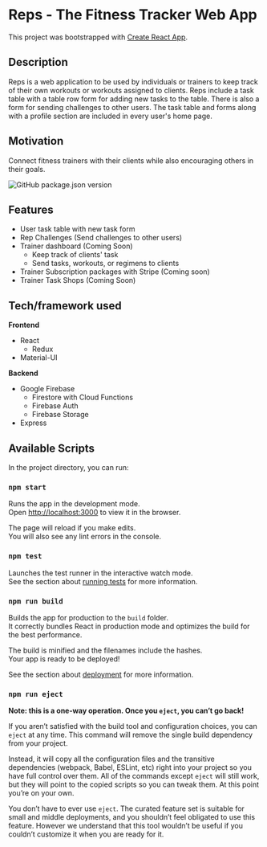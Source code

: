 # Reps - The Fitness Tracker Web App

This project was bootstrapped with [Create React App](https://github.com/facebook/create-react-app).

## Description

Reps is a web application to be used by individuals or trainers to keep track of their own workouts or workouts assigned to clients. Reps include a task table with a table row form for adding new tasks to the table. There is also a form for sending challenges to other users. The task table and forms along with a profile section are included in every user's home page.

## Motivation

Connect fitness trainers with their clients while also encouraging others in their goals.

<img alt="GitHub package.json version" src="https://img.shields.io/github/package-json/v/Devist8/reps">

## Features

- User task table with new task form
- Rep Challenges (Send challenges to other users)
- Trainer dashboard (Coming Soon)
  - Keep track of clients' task
  - Send tasks, workouts, or regimens to clients
- Trainer Subscription packages with Stripe (Coming soon)
- Trainer Task Shops (Coming Soon)

## Tech/framework used

**Frontend**

- React
  - Redux
- Material-UI

**Backend**

- Google Firebase
  - Firestore with Cloud Functions
  - Firebase Auth
  - Firebase Storage
- Express

## Available Scripts

In the project directory, you can run:

### `npm start`

Runs the app in the development mode.<br />
Open [http://localhost:3000](http://localhost:3000) to view it in the browser.

The page will reload if you make edits.<br />
You will also see any lint errors in the console.

### `npm test`

Launches the test runner in the interactive watch mode.<br />
See the section about [running tests](https://facebook.github.io/create-react-app/docs/running-tests) for more information.

### `npm run build`

Builds the app for production to the `build` folder.<br />
It correctly bundles React in production mode and optimizes the build for the best performance.

The build is minified and the filenames include the hashes.<br />
Your app is ready to be deployed!

See the section about [deployment](https://facebook.github.io/create-react-app/docs/deployment) for more information.

### `npm run eject`

**Note: this is a one-way operation. Once you `eject`, you can’t go back!**

If you aren’t satisfied with the build tool and configuration choices, you can `eject` at any time. This command will remove the single build dependency from your project.

Instead, it will copy all the configuration files and the transitive dependencies (webpack, Babel, ESLint, etc) right into your project so you have full control over them. All of the commands except `eject` will still work, but they will point to the copied scripts so you can tweak them. At this point you’re on your own.

You don’t have to ever use `eject`. The curated feature set is suitable for small and middle deployments, and you shouldn’t feel obligated to use this feature. However we understand that this tool wouldn’t be useful if you couldn’t customize it when you are ready for it.
